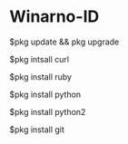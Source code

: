 # Winarno-ID

$pkg update && pkg upgrade

$pkg intsall curl

$pkg install ruby 

$pkg install python

$pkg install python2 

$pkg install git
